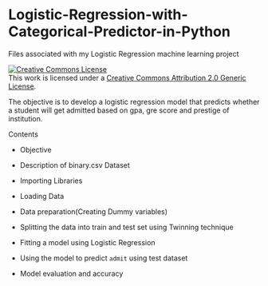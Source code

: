 # Logistic-Regression-with-Categorical-Predictor-in-Python
Files associated with my Logistic Regression machine learning project

<a rel="license" href="http://creativecommons.org/licenses/by/2.0/"><img alt="Creative Commons License" style="border-width:0" src="https://i.creativecommons.org/l/by/2.0/88x31.png" /></a><br />This work is licensed under a <a rel="license" href="http://creativecommons.org/licenses/by/2.0/">Creative Commons Attribution 2.0 Generic License</a>.

The objective is to develop a logistic regression model that predicts whether a student will get admitted based on gpa, gre score and prestige of institution.

Contents

*   Objective

*   Description of binary.csv Dataset

*   Importing Libraries

*   Loading Data

*   Data preparation(Creating Dummy variables)

*   Splitting the data into train and test set using Twinning technique

*   Fitting a model using Logistic Regression

*   Using the model to predict `admit` using test dataset

*   Model evaluation and accuracy

